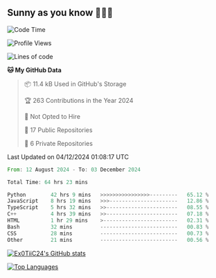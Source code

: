 ## Sunny as you know 🫨🫨👋

<!--START_SECTION:waka-->
![Code Time](http://img.shields.io/badge/Code%20Time-56%20hrs%2025%20mins-blue)

![Profile Views](http://img.shields.io/badge/Profile%20Views-24-blue)

![Lines of code](https://img.shields.io/badge/From%20Hello%20World%20I%27ve%20Written-203.4%20thousand%20lines%20of%20code-blue)

**🐱 My GitHub Data** 

> 📦 11.4 kB Used in GitHub's Storage 
 > 
> 🏆 263 Contributions in the Year 2024
 > 
> 🚫 Not Opted to Hire
 > 
> 📜 17 Public Repositories 
 > 
> 🔑 6 Private Repositories 
 > 

 Last Updated on 04/12/2024 01:08:17 UTC
<!--END_SECTION:waka-->

<!--START_SECTION:code-->

```rust
From: 12 August 2024 - To: 03 December 2024

Total Time: 64 hrs 23 mins

Python        42 hrs 9 mins   >>>>>>>>>>>>>>>>---------   65.12 %
JavaScript    8 hrs 19 mins   >>>----------------------   12.86 %
TypeScript    5 hrs 32 mins   >>-----------------------   08.55 %
C++           4 hrs 39 mins   >>-----------------------   07.18 %
HTML          1 hr 29 mins    >------------------------   02.31 %
Bash          32 mins         -------------------------   00.83 %
CSS           28 mins         -------------------------   00.73 %
Other         21 mins         -------------------------   00.56 %
```

<!--END_SECTION:code-->
<a href="http://www.github.com/Ex0TiiC24"><img src="https://github-readme-stats.vercel.app/api?username=Ex0TiiC24&show_icons=true&hide=&count_private=true&title_color=0891b2&text_color=ffffff&icon_color=0891b2&bg_color=1c1917&hide_border=true&show_icons=true" alt="Ex0TiiC24's GitHub stats" /></a>

<a href="https://github.com/Ex0TiiC24" align="left"><img src="https://github-readme-stats.vercel.app/api/top-langs/?username=Ex0TiiC24&langs_count=10&title_color=0891b2&text_color=ffffff&icon_color=0891b2&bg_color=1c1917&hide_border=true&locale=en&custom_title=Top%20%Languages" alt="Top Languages" /></a>


